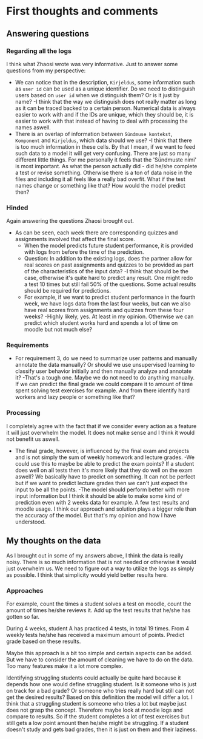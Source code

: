 # First thoughts and comments

## Answering questions

### Regarding all the logs
I think what Zhaosi wrote was very informative. Just to answer some questions from my perspective:
- We can notice that in the description, `Kirjeldus`, some information such as `user id` can be used as a unique identifier. Do we need to distinguish users based on `user id` when we distinguish them? Or is it just by name?
-I think that the way we distinguish does not really matter as long as it can be traced backed to a certain person. 
Numerical data is always easier to work with and if the IDs are unique, which they should be, it is easier to work with that instead of having to deal with processing the names aswell.
- There is an overlap of information between `Sündmuse kontekst`, `Komponent` and `Kirjeldus`, which data should we use?
-I think that there is too much information in these cells. By that I mean, if we want to feed such data to a model it will get very confusing. There are just so many different little things. 
For me personally it feels that the 'Sündmuste nimi' is most important. As what the person actually did - did he/she complete a test or revise something. 
Otherwise there is a ton of data noise in the files and including it all feels like a really bad overfit. What if the test names change or something like that? How would the model predict then?

### Hinded
Again answering the questions Zhaosi brought out.
- As can be seen, each week there are corresponding quizzes and assignments involved that affect the final score. 
    - When the model predicts future student performance, it is provided with logs from before the time of the prediction.
    - Question: In addition to the existing logs, does the partner allow for real scores on past assignments and quizzes to be provided as part of the characteristics of the input data?
    -I think that should be the case, otherwise it's quite hard to predict any result. One might redo a test 10 times but still fail 50% of the questions. Some actual results should be required for predictions.
	- For example, if we want to predict student performance in the fourth week, we have logs data from the last four weeks, but can we also have real scores from assignments and quizzes from these four weeks?
	-Highly likely, yes. At least in my opinion. Otherwise we can predict which student works hard and spends a lot of time on moodle but not much else?
  
### Requirements
- For requirement 3, do we need to summarize user patterns and manually annotate the data manually? Or should we use unsupervised learning to classify user behavior initially and then manually analyze and annotate it?
-That's a tough one. Maybe we do not need to do anything manually. If we can predict the final grade we could compare it to amount of time spent solving test exercises for example. 
And from there identify hard workers and lazy people or something like that?

### Processing
I completely agree with the fact that if we consider every action as a feature it will just overwhelm the model. 
It does not make sense and I think it would not benefit us aswell.

- The final grade, however, is influenced by the final exam and projects and is not simply the sum of weekly homework and lecture grades.
-We could use this to maybe be able to predict the exam points? If a student does well on all tests then it's more likely that they do well on the exam aswell?
We basically have to predict on something. It can not be perfect but if we want to predict lecture grades then we can't just expect the input to be all the points.
-The model should perform better with more input information but I think it should be able to make some kind of prediction even with 2 weeks data for example.
A few test results and moodle usage. I think our approach and solution plays a bigger role than the accuracy of the model. But that's my opinion and how I have understood.

## My thoughts on the data
As I brought out in some of my answers above, I think the data is really noisy. There is so much information that is not needed or otherwise it would just overwhelm us.
We need to figure out a way to utilize the logs as simply as possible. I think that simplicity would yield better results here.
### Approaches
For example, count the times a student solves a test on moodle, count the amount of times he/she reviews it. Add up the test results that he/she has gotten so far.

During 4 weeks, student A has practiced 4 tests, in total 19 times. From 4 weekly tests he/she has received a maximum amount of points.
Predict grade based on these results.

Maybe this approach is a bit too simple and certain aspects can be added. But we have to consider the amount of cleaning we have to do on the data. Too many features make it a lot more complex.

Identifying struggling students could actually be quite hard because it depends how one would define struggling student. Is it someone who is just on track for a bad grade?
Or someone who tries really hard but still can not get the desired results? Based on this definition the model will differ a lot.
I think that a struggling student is someone who tries a lot but maybe just does not grasp the concept. Therefore maybe look at moodle logs and compare to results.
So if the student completes a lot of test exercises but still gets a low point amount then he/she might be struggling. If a student doesn't study and gets bad grades, then it is just on them and their laziness.
